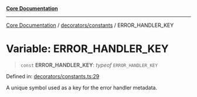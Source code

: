 [**Core Documentation**](../../../README.md)

***

[Core Documentation](../../../README.md) / [decorators/constants](../README.md) / ERROR\_HANDLER\_KEY

# Variable: ERROR\_HANDLER\_KEY

> `const` **ERROR\_HANDLER\_KEY**: *typeof* `ERROR_HANDLER_KEY`

Defined in: [decorators/constants.ts:29](https://github.com/stonemjs/core/blob/3581a30de158e951ead319c3cc6abead0be9639f/src/decorators/constants.ts#L29)

A unique symbol used as a key for the error handler metadata.
